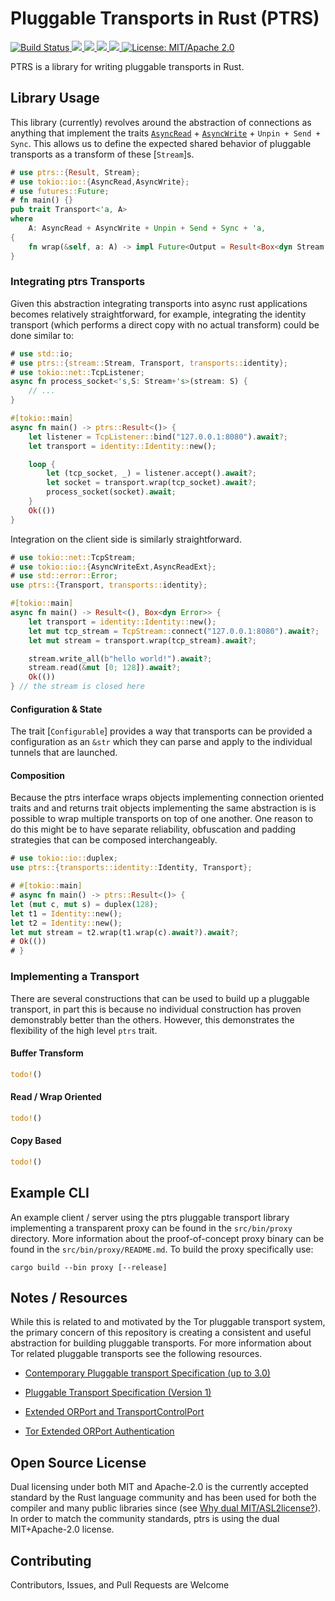 
# Pluggable Transports in Rust (PTRS)

<p>
  <a href="https://github.com/jmwample/ptrs/actions/workflows/rust.yml">
    <img src="https://github.com/jmwample/ptrs/actions/workflows/rust.yml/badge.svg?branch=main" alt="Build Status">
  </a>
  <a href="https://codecov.io/gh/jmwample/ptrs" >
    <img src="https://codecov.io/gh/jmwample/ptrs/graph/badge.svg?token=M5366KWEA4"/>
  </a>
  <a href="https://deps.rs/repo/github/jmwample/ptrs">
    <img src="https://deps.rs/repo/github/jmwample/ptrs/status.svg">
  </a>
  <a href="https://crates.io/crates/ptrs">
    <img src="https://img.shields.io/crates/v/ptrs.svg">
  </a>
  <a href="https://docs.rs/ptrs">
    <img src="https://docs.rs/ptrs/badge.svg">
  </a>
  <a href="https://doc.rust-lang.org/1.6.0/complement-project-faq.html#why-dual-mitasl2-license">
    <img src="https://img.shields.io/badge/license-MIT%2FApache--2.0-blue" alt="License: MIT/Apache 2.0">
  </a>
</p>

PTRS is a library for writing pluggable transports in Rust.

## Library Usage

This library (currently) revolves around the abstraction of connections as
anything that implement the traits [`AsyncRead`](tokio::io::AsyncRead) +
[`AsyncWrite`](tokio::io::AsyncWrite) + `Unpin + Send + Sync`. This allows us to define the
expected shared behavior of pluggable transports as a transform of these
[`Stream`]s.

```rust
# use ptrs::{Result, Stream};
# use tokio::io::{AsyncRead,AsyncWrite};
# use futures::Future;
# fn main() {}
pub trait Transport<'a, A>
where
    A: AsyncRead + AsyncWrite + Unpin + Send + Sync + 'a,
{
    fn wrap(&self, a: A) -> impl Future<Output = Result<Box<dyn Stream + 'a>>>;
}
```

### Integrating ptrs Transports

Given this abstraction integrating transports into async rust applications becomes relatively
straightforward, for example, integrating the identity transport (which performs a direct copy with
no actual transform) could be done similar to:

```rust no_run
# use std::io;
# use ptrs::{stream::Stream, Transport, transports::identity};
# use tokio::net::TcpListener;
async fn process_socket<'s,S: Stream+'s>(stream: S) {
    // ...
}

#[tokio::main]
async fn main() -> ptrs::Result<()> {
    let listener = TcpListener::bind("127.0.0.1:8080").await?;
    let transport = identity::Identity::new();

    loop {
        let (tcp_socket, _) = listener.accept().await?;
        let socket = transport.wrap(tcp_socket).await?;
        process_socket(socket).await;
    }
    Ok(())
}
```

Integration on the client side is similarly straightforward.

```rust no_run
# use tokio::net::TcpStream;
# use tokio::io::{AsyncWriteExt,AsyncReadExt};
# use std::error::Error;
use ptrs::{Transport, transports::identity};

#[tokio::main]
async fn main() -> Result<(), Box<dyn Error>> {
    let transport = identity::Identity::new();
    let mut tcp_stream = TcpStream::connect("127.0.0.1:8080").await?;
    let mut stream = transport.wrap(tcp_stream).await?;

    stream.write_all(b"hello world!").await?;
    stream.read(&mut [0; 128]).await?;
    Ok(())
} // the stream is closed here
```

#### Configuration & State

The trait [`Configurable`] provides a way that transports can be provided a configuration as an
`&str` which they can parse and apply to the individual tunnels that are launched.

#### Composition

Because the ptrs interface wraps objects implementing connection oriented traits and and returns
trait objects implementing the same abstraction is is possible to wrap multiple transports on top of
one another. One reason to do this might be to have separate reliability, obfuscation and padding
strategies that can be composed interchangeably.

```rust
# use tokio::io::duplex;
use ptrs::{transports::identity::Identity, Transport};

# #[tokio::main]
# async fn main() -> ptrs::Result<()> {
let (mut c, mut s) = duplex(128);
let t1 = Identity::new();
let t2 = Identity::new();
let mut stream = t2.wrap(t1.wrap(c).await?).await?;
# Ok(())
# }
```

### Implementing a Transport

There are several constructions that can be used to build up a pluggable transport, in part this is
because no individual construction has proven demonstrably better than the others. However, this
demonstrates the flexibility of the high level `ptrs` trait.

#### Buffer Transform

```rust no_run
todo!()
```

#### Read / Wrap Oriented

```rust no_run
todo!()
```

#### Copy Based

```rust no_run
todo!()
```

## Example CLI

An example client / server using the ptrs pluggable transport library implementing a transparent
proxy can be found in the `src/bin/proxy` directory. More information about the proof-of-concept
proxy binary can be found in the `src/bin/proxy/README.md`. To build the proxy specifically use:

```console
cargo build --bin proxy [--release]
```

## Notes / Resources

While this is related to and motivated by the Tor pluggable transport system, the primary concern of
this repository is creating a consistent and useful abstraction for building pluggable transports.
For more information about Tor related pluggable transports see the following resources.

* [Contemporary Pluggable transport Specification (up to 3.0)](https://github.com/Pluggable-Transports/Pluggable-Transports-spec)

* [Pluggable Transport Specification (Version 1)](https://gitweb.torproject.org/torspec.git/tree/pt-spec.txt)

* [Extended ORPort and TransportControlPort](https://gitweb.torproject.org/torspec.git/tree/proposals/196-transport-control-ports.txt)

* [Tor Extended ORPort Authentication](https://gitweb.torproject.org/torspec.git/tree/proposals/217-ext-orport-auth.txt)

## Open Source License

Dual licensing under both MIT and Apache-2.0 is the currently accepted standard by the Rust language
community and has been used for both the compiler and many public libraries since (see
[Why dual MIT/ASL2license?](https://doc.rust-lang.org/1.6.0/complement-project-faq.html#why-dual-mitasl2-license)).
In order to match the community standards, ptrs is using the dual MIT+Apache-2.0 license.

## Contributing

Contributors, Issues, and Pull Requests are Welcome
